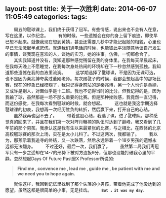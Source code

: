 layout: post
title: 关于一次胜利
date: 2014-06-07 11:05:49
categories:
tags:
---
<!--more-->
&emsp;&emsp;周五的毽球课上，我们终于获得了冠军。有些情感，说出来也不会有人在意，写在这里，以作纪念。
&emsp;&emsp;有的时候，一些遗憾会在你的身上留下痕迹，即使早已想不起来。就像我现在想到黄婧，甚至还需要几秒中才能记起她的相貌，心里也早已无法激起半点悲伤。就连我们通电话的时候，也能彼此平淡随意地谈自己发生的事情，谈我现在喜欢的人，谈她的实习，她的往事。仿佛，一切都愈合了。
&emsp;&emsp;其实我知道并没有，我知道那种感觉残留在我的身体里。在我每天早晨起床，在我每天晚上不愿睡觉，在我每次身处热闹的环境却在下一秒忽然感到孤独。我知道那些遗憾在我的血液里流淌。
&emsp;&emsp;这学期选择了毽球课，不是因为无课可选，也不是因为秦兆博夸奖过董刚老师。每次踢毽子的时候，我都会想起高中的那场比赛，现在的印象已经模糊了，我只记得身前站的是秦兆博，另一个人也许是黄婧，又或许是别人，对面似乎是十二班。我也不记得当时的比分。但我记得的是，因为我输了球，虽然那是一场不那么重要的比赛。但是那种挫败感，我竟然一直记得，而这份感觉，在我每次看到毽球的时候，就会想起。
&emsp;&emsp;这也就是我这学期选择毽球课的初衷，我想再一次经历胜负的转折，然后赢下来，打开自己的心结。
&emsp;&emsp;虽然我再也回不去了。
&emsp;&emsp;带着这股心绪，我选了课，进了毽球队。那种感觉真的回来了，并且在我们第一次对阵肖翰楠的队伍时达到了巅峰，我又看到了几年前的那个男孩。我承认这是我有生以来最紧张的比赛，与之相比，在西体的北京高校毽球赛的那次上场，实在是太小儿科了。不过这两次，我都输了。
&emsp;&emsp;我以为，那预示着我追寻的终结，又一次跌落，然后永远带着一个18岁男孩的遗憾永远都无法翻身。
&emsp;&emsp;不过还好，最后一次，我们赢了。
&emsp;&emsp;虽然第二局我们离冠军只有一步之遥却在14-7的形势下被对方连扳9分，但那也没能打破我心里的平静。忽然想起Days Of Future Past里X Professor所说的: 
>**Find me , convence me , lead me , guide me , be patient with me and we need you to hope again.**

&emsp;&emsp;就像这样，我回到记忆里找到了那个失落的小男孩，带着他完成了他没达到的愿望。虽然这都是很简单的小事，无足挂齿。
&emsp;&emsp;**`But ，it was my day.`**